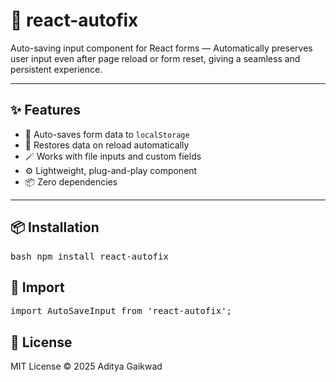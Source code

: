 # 🔧 react-autofix

Auto-saving input component for React forms — Automatically preserves user input even after page reload or form reset, giving a seamless and persistent experience.

---

## ✨ Features

- 🧠 Auto-saves form data to `localStorage`
- 🚀 Restores data on reload automatically
- 🪄 Works with file inputs and custom fields
- ⚙️ Lightweight, plug-and-play component
- 📦 Zero dependencies

---

## 📦 Installation
<pre>bash npm install react-autofix</pre>


## 🚀 Import
<pre>import AutoSaveInput from 'react-autofix'; </pre>

## 📃 License
MIT License © 2025 Aditya Gaikwad

